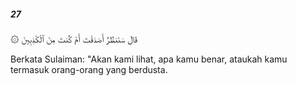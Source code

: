 ##### 27

<span class="ayah">۞ قَالَ سَنَنظُرُ أَصَدَقْتَ أَمْ كُنتَ مِنَ ٱلْكَٰذِبِينَ</span>

<span class="ayah_translation">Berkata Sulaiman: "Akan kami lihat, apa kamu benar, ataukah kamu termasuk orang-orang yang berdusta.</span>
